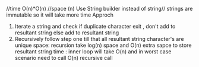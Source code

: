 //time O(n)*O(n)
//space (n)
Use String builder instead of string// strings are immutable so it will take more time
Approch 
1) Iterate a string and check if duplicate character exit , don't add to resultant string else add to resultant string
2) Recursively follow step one till that all resultant string character's are unique
space: recursion take log(n) space and O(n) extra sapce to store resultant string 
time : inner loop will take O(n) and in worst case scenario need to call O(n) recursive call

